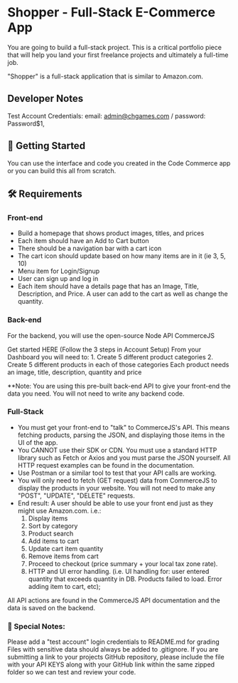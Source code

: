 # Shopper - Full-Stack E-Commerce App
You are going to build a full-stack project. This is a critical portfolio piece that will help you land your first freelance projects and ultimately a full-time job.

"Shopper" is a full-stack application that is similar to Amazon.com.

## Developer Notes
Test Account Credentials: email: admin@chgames.com / password: Password$1,

## 📣 Getting Started
You can use the interface and code you created in the Code Commerce app or you can build this all from scratch.

## 🛠 Requirements
### Front-end
- Build a homepage that shows product images, titles, and prices
- Each item should have an Add to Cart button
- There should be a navigation bar with a cart icon
- The cart icon should update based on how many items are in it (ie 3, 5, 10)
- Menu item for Login/Signup
- User can sign up and log in
- Each item should have a details page that has an Image, Title, Description, and Price. A user can add to the cart as well as change the quantity.

### Back-end
For the backend, you will use the open-source Node API CommerceJS

Get started HERE (Follow the 3 steps in Account Setup)
From your Dashboard you will need to:
    1. Create 5 different product categories
    2. Create 5 different products in each of those categories
Each product needs an image, title, description, quantity and price

**Note: You are using this pre-built back-end API to give your front-end the data you need. You will not need to write any backend code.

### Full-Stack
- You must get your front-end to "talk" to CommerceJS's API. This means fetching products, parsing the JSON, and displaying those items in the UI of the app.
- You CANNOT use their SDK or CDN. You must use a standard HTTP library such as Fetch or Axios and you must parse the JSON yourself. All HTTP request examples can be found in the documentation.
- Use Postman or a similar tool to test that your API calls are working.
- You will only need to fetch (GET request) data from CommerceJS to display the products in your website. You will not need to make any "POST", "UPDATE", "DELETE" requests.
- End result: A user should be able to use your front end just as they might use Amazon.com. i.e.:
    1. Display items
    2. Sort by category
    3. Product search
    4. Add items to cart
    5. Update cart item quantity
    6. Remove items from cart
    7. Proceed to checkout (price summary + your local tax zone rate).
    8. HTTP and UI error handling. (i.e. UI handling for: user entered quantity that exceeds quantity in DB. Products failed to load. Error adding item to cart, etc);

All API actions are found in the CommerceJS API documentation and the data is saved on the backend.


### 📝 Special Notes:
Please add a "test account" login credentials to README.md for grading
Files with sensitive data should always be added to .gitignore. If you are submitting a link to your projects GitHub repository, please include the file with your API KEYS along with your GitHub link within the same zipped folder so we can test and review your code.